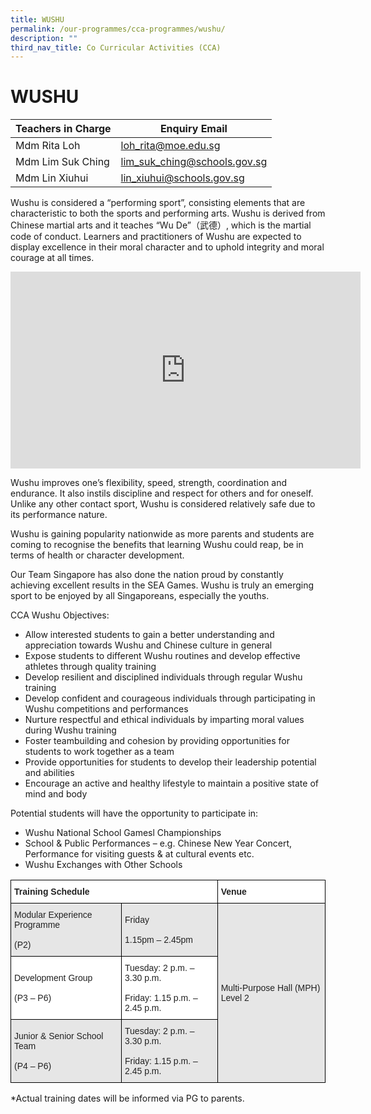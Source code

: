 ```yaml
---
title: WUSHU
permalink: /our-programmes/cca-programmes/wushu/
description: ""
third_nav_title: Co Curricular Activities (CCA)
---
```






# **WUSHU**





| Teachers in Charge | Enquiry Email | 
| -------- | -------- | 
| Mdm Rita Loh   | loh_rita@moe.edu.sg     | 
|Mdm Lim Suk Ching|lim_suk_ching@schools.gov.sg|
|Mdm Lin Xiuhui|lin_xiuhui@schools.gov.sg|




Wushu is considered a “performing sport”, consisting elements that are characteristic to both the sports and performing arts. Wushu is derived from Chinese martial arts and it teaches “Wu De”（武德）, which is the martial code of conduct. Learners and practitioners of Wushu are expected to display excellence in their moral character and to uphold integrity and moral courage at all times.

<iframe width="560" height="315" src="https://www.youtube.com/embed/jSY7e_5h9NM" title="YouTube video player" frameborder="0" allow="accelerometer; autoplay; clipboard-write; encrypted-media; gyroscope; picture-in-picture; web-share" allowfullscreen></iframe>

Wushu improves one’s flexibility, speed, strength, coordination and endurance. It also instils discipline and respect for others and for oneself. Unlike any other contact sport, Wushu is considered relatively safe due to its performance nature.

Wushu is gaining popularity nationwide as more parents and students are coming to recognise the benefits that learning Wushu could reap, be in terms of health or character development.

Our Team Singapore has also done the nation proud by constantly achieving excellent results in the SEA Games. Wushu is truly an emerging sport to be enjoyed by all Singaporeans, especially the youths.

CCA Wushu Objectives:

*   Allow interested students to gain a better understanding and appreciation towards Wushu and Chinese culture in general
*   Expose students to different Wushu routines and develop effective athletes through quality training
*   Develop resilient and disciplined individuals through regular Wushu training
*   Develop confident and courageous individuals through participating in Wushu competitions and performances
*   Nurture respectful and ethical individuals by imparting moral values during Wushu training
*   Foster teambuilding and cohesion by providing opportunities for students to work together as a team
*   Provide opportunities for students to develop their leadership potential and abilities
*   Encourage an active and healthy lifestyle to maintain a positive state of mind and body

Potential students will have the opportunity to participate in:

*   Wushu National School Gamesl Championships
*   School & Public Performances – e.g. Chinese New Year Concert, Performance for visiting guests & at cultural events etc.
*   Wushu Exchanges with Other Schools





<table style="border-collapse:collapse;border-spacing:0" class="tg"><thead><tr><th style="background-color:#FFF;border-color:#000000;border-style:solid;border-width:1px;color:#222;font-family:Arial, sans-serif;font-size:14px;font-weight:bold;overflow:hidden;padding:10px 5px;text-align:left;vertical-align:top;word-break:normal" colspan="2"><span style="font-weight:bold">Training Schedule</span></th><th style="background-color:#FFF;border-color:#000000;border-style:solid;border-width:1px;color:#222;font-family:Arial, sans-serif;font-size:14px;font-weight:bold;overflow:hidden;padding:10px 5px;text-align:left;vertical-align:top;word-break:normal"><span style="font-weight:bold">Venue</span></th></tr></thead><tbody><tr><td style="background-color:#E6E6E6;border-color:#000000;border-style:solid;border-width:1px;color:#222;font-family:Arial, sans-serif;font-size:14px;overflow:hidden;padding:10px 5px;text-align:left;vertical-align:middle;word-break:normal">Modular Experience Programme<br><br>(P2)</td><td style="background-color:#E6E6E6;border-color:#000000;border-style:solid;border-width:1px;color:#222;font-family:Arial, sans-serif;font-size:14px;overflow:hidden;padding:10px 5px;text-align:left;vertical-align:middle;word-break:normal">Friday<br><br>1.15pm – 2.45pm</td><td style="background-color:#E6E6E6;border-color:#000000;border-style:solid;border-width:1px;color:#222;font-family:Arial, sans-serif;font-size:14px;overflow:hidden;padding:10px 5px;text-align:left;vertical-align:middle;word-break:normal" rowspan="3">Multi-Purpose Hall (MPH) Level 2</td></tr><tr><td style="background-color:#FFF;border-color:black;border-style:solid;border-width:1px;color:#222;font-family:Arial, sans-serif;font-size:14px;overflow:hidden;padding:10px 5px;text-align:left;vertical-align:middle;word-break:normal">Development Group<br><br>(P3 – P6)</td><td style="background-color:#FFF;border-color:black;border-style:solid;border-width:1px;color:#222;font-family:Arial, sans-serif;font-size:14px;overflow:hidden;padding:10px 5px;text-align:left;vertical-align:middle;word-break:normal">Tuesday: 2 p.m. – 3.30 p.m.<br><br>Friday: 1.15 p.m. – 2.45 p.m.</td></tr><tr><td style="background-color:#E6E6E6;border-color:black;border-style:solid;border-width:1px;color:#222;font-family:Arial, sans-serif;font-size:14px;overflow:hidden;padding:10px 5px;text-align:left;vertical-align:middle;word-break:normal">Junior &amp; Senior School Team<br><br>(P4 – P6)</td><td style="background-color:#E6E6E6;border-color:black;border-style:solid;border-width:1px;color:#222;font-family:Arial, sans-serif;font-size:14px;overflow:hidden;padding:10px 5px;text-align:left;vertical-align:middle;word-break:normal">Tuesday: 2 p.m. – 3.30 p.m.<br><br>Friday: 1.15 p.m. – 2.45 p.m.</td></tr></tbody></table>

\*Actual training dates will be informed via PG to parents.